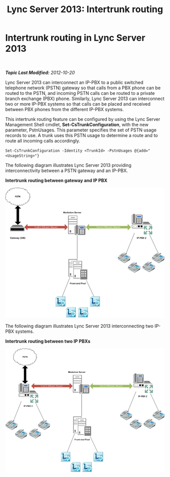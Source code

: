 ﻿---
title: 'Lync Server 2013: Intertrunk routing'
TOCTitle: Intertrunk routing
ms:assetid: d3a33b4a-8bf4-4a8c-a371-8ef79e740780
ms:mtpsurl: https://technet.microsoft.com/en-us/library/JJ205272(v=OCS.15)
ms:contentKeyID: 48185442
ms.date: 07/23/2014
mtps_version: v=OCS.15
---

<div data-xmlns="http://www.w3.org/1999/xhtml">

<div class="topic" data-xmlns="http://www.w3.org/1999/xhtml" data-msxsl="urn:schemas-microsoft-com:xslt" data-cs="http://msdn.microsoft.com/en-us/">

<div data-asp="http://msdn2.microsoft.com/asp">

# Intertrunk routing in Lync Server 2013

</div>

<div id="mainSection">

<div id="mainBody">

<span> </span>

_**Topic Last Modified:** 2012-10-20_

Lync Server 2013 can interconnect an IP-PBX to a public switched telephone network (PSTN) gateway so that calls from a PBX phone can be routed to the PSTN, and incoming PSTN calls can be routed to a private branch exchange (PBX) phone. Similarly, Lync Server 2013 can interconnect two or more IP-PBX systems so that calls can be placed and received between PBX phones from the different IP-PBX systems.

This intertrunk routing feature can be configured by using the Lync Server Management Shell cmdlet, **Set-CsTrunkConfiguration**, with the new parameter, PstnUsages. This parameter specifies the set of PSTN usage records to use. A trunk uses this PSTN usage to determine a route and to route all incoming calls accordingly.

    Set-CsTrunkConfiguration -Identity <TrunkId> -PstnUsages @{add="<UsageString>"}

The following diagram illustrates Lync Server 2013 providing interconnectivity between a PSTN gateway and an IP-PBX.

**Intertrunk routing between gateway and IP PBX**

![Lync Server connecting PSTN gateway/IP-PBX diagram](images/JJ721940.cc3858ca-2ee3-4d51-8a51-db078366b50b(OCS.15).jpg "Lync Server connecting PSTN gateway/IP-PBX diagram")

The following diagram illustrates Lync Server 2013 interconnecting two IP-PBX systems.

**Intertrunk routing between two IP PBXs**

![Lync Server interconnecting IP-PAX systems diagram](images/JJ721940.6ba18ec9-df70-498a-9cf7-7fc41e5ec432(OCS.15).jpg "Lync Server interconnecting IP-PAX systems diagram")

</div>

<span> </span>

</div>

</div>

</div>


